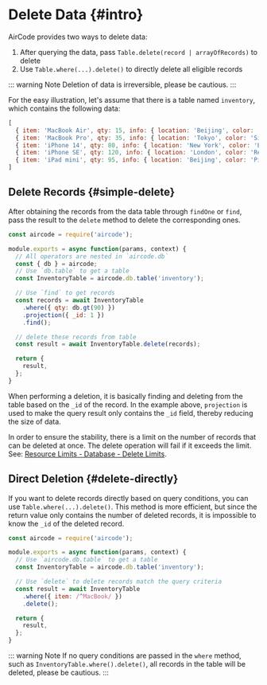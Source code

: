 # Delete Data {#intro}

AirCode provides two ways to delete data:

1. After querying the data, pass `Table.delete(record | arrayOfRecords)` to delete
2. Use `Table.where(...).delete()` to directly delete all eligible records

::: warning Note
Deletion of data is irreversible, please be cautious.
:::

For the easy illustration, let's assume that there is a table named `inventory`, which contains the following data:

```js
[
  { item: 'MacBook Air', qty: 15, info: { location: 'Beijing', color: 'Black' } },
  { item: 'MacBook Pro', qty: 35, info: { location: 'Tokyo', color: 'Silver' } },
  { item: 'iPhone 14', qty: 80, info: { location: 'New York', color: 'Blue' } },
  { item: 'iPhone SE', qty: 120, info: { location: 'London', color: 'Red' } },
  { item: 'iPad mini', qty: 95, info: { location: 'Beijing', color: 'Pink' } }
]
```

## Delete Records {#simple-delete}

After obtaining the records from the data table through `findOne` or `find`, pass the result to the `delete` method to delete the corresponding ones.

```js
const aircode = require('aircode');

module.exports = async function(params, context) {
  // All operators are nested in `aircode.db`
  const { db } = aircode;
  // Use `db.table` to get a table
  const InventoryTable = aircode.db.table('inventory');

  // Use `find` to get records
  const records = await InventoryTable
    .where({ qty: db.gt(90) })
    .projection({ _id: 1 })
    .find();

  // delete these records from table
  const result = await InventoryTable.delete(records);

  return {
    result,
  };
}
```

When performing a deletion, it is basically finding and deleting from the table based on the `_id` of the record. In the example above, `projection` is used to make the query result only contains the `_id` field, thereby reducing the size of data.

In order to ensure the stability, there is a limit on the number of records that can be deleted at once. The delete operation will fail if it exceeds the limit. See: [Resource Limits - Database - Delete Limits](/about/limits.html#database-delete).

## Direct Deletion {#delete-directly}

If you want to delete records directly based on query conditions, you can use `Table.where(...).delete()`. This method is more efficient, but since the return value only contains the number of deleted records, it is impossible to know the `_id` of the deleted record.

```js
const aircode = require('aircode');

module.exports = async function(params, context) {
  // Use `aircode.db.table` to get a table
  const InventoryTable = aircode.db.table('inventory');

  // Use `delete` to delete records match the query criteria
  const result = await InventoryTable
    .where({ item: /^MacBook/ })
    .delete();

  return {
    result,
  };
}
```

::: warning Note
If no query conditions are passed in the `where` method, such as `InventoryTable.where().delete()`, all records in the table will be deleted, please be cautious.
:::
